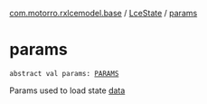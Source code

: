 [com.motorro.rxlcemodel.base](../index.md) / [LceState](index.md) / [params](./params.md)

# params

`abstract val params: `[`PARAMS`](index.md#PARAMS)

Params used to load state [data](data.md)

